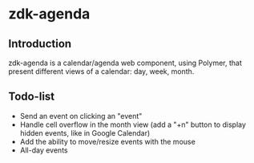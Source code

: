 # zdk-agenda

## Introduction

zdk-agenda is a calendar/agenda web component, using Polymer, that present different views of a calendar: day, week, month.

## Todo-list

* Send an event on clicking an "event"
* Handle cell overflow in the month view (add a "+n" button to display hidden events, like in Google Calendar)
* Add the ability to move/resize events with the mouse
* All-day events